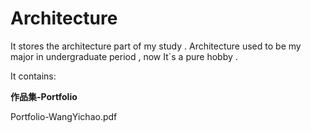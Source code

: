 # Architecture
It stores the architecture part of my study . Architecture used to be my major in undergraduate period , now It`s a pure hobby . 

It contains:

**作品集-Portfolio**

Portfolio-WangYichao.pdf


